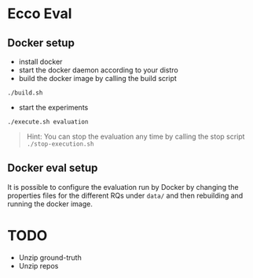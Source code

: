 # Ecco Eval

## Docker setup 
- install docker 
- start the docker daemon according to your distro
- build the docker image by calling the build script
```shell
./build.sh
```
- start the experiments
```shell 
./execute.sh evaluation
``` 

> Hint: You can stop the evaluation any time by calling the stop script `./stop-execution.sh`

## Docker eval setup 
It is possible to configure the evaluation run by Docker by changing the properties files for the different RQs under `data/` and then rebuilding and running the docker image.



# TODO
- Unzip ground-truth
- Unzip repos
